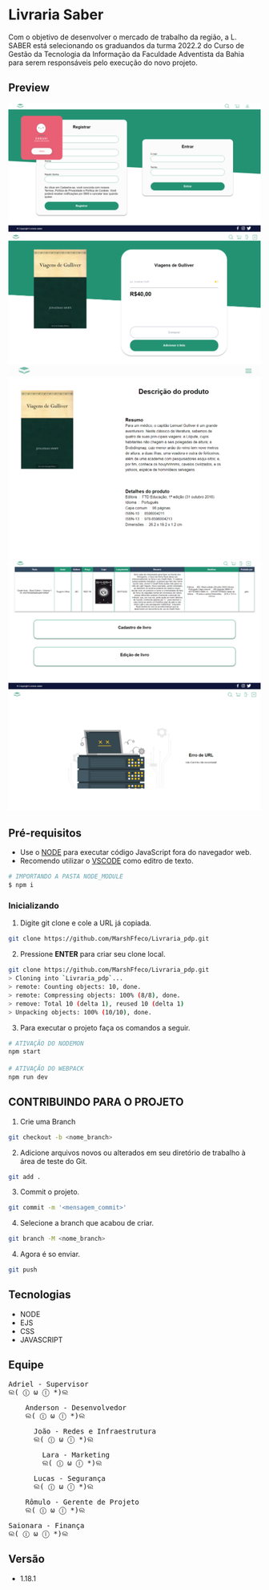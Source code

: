 # Livraria Saber

Com o objetivo de desenvolver o mercado de trabalho da região, a L. SABER está selecionando os graduandos da turma 2022.2 do Curso de Gestão da Tecnologia da Informação da Faculdade Adventista da Bahia para serem responsáveis pelo execução do novo projeto.


## Preview

![alt text](./gitImages/3_tela.png)
![alt text](./gitImages/2_tela.png)
![alt text](./gitImages/2.5_tela.png)
![alt text](./gitImages/1_tela.png)
![alt text](./gitImages/erro_tela.png)


## Pré-requisitos

- Use o [NODE](https://nodejs.org/en/download/) para executar código JavaScript fora do navegador web.  
- Recomendo utilizar o [VSCODE](https://code.visualstudio.com) como editro de texto.

```bash
# IMPORTANDO A PASTA NODE_MODULE
$ npm i
```

### Inicializando

1. Digite git clone e cole a URL já copiada.

```bash
git clone https://github.com/MarshFfeco/Livraria_pdp.git
```

2. Pressione **ENTER** para criar seu clone local.

```bash
git clone https://github.com/MarshFfeco/Livraria_pdp.git
> Cloning into `Livraria_pdp`...
> remote: Counting objects: 10, done.
> remote: Compressing objects: 100% (8/8), done.
> remove: Total 10 (delta 1), reused 10 (delta 1)
> Unpacking objects: 100% (10/10), done.
```

3. Para executar o projeto faça os comandos a seguir.

```bash
# ATIVAÇÃO DO NODEMON
npm start

# ATIVAÇÃO DO WEBPACK
npm run dev
```

## CONTRIBUINDO PARA O PROJETO

1. Crie uma Branch

```bash
git checkout -b <nome_branch>
```

2. Adicione arquivos novos ou alterados em seu diretório de trabalho à área de teste do Git.

```bash
git add .
```

3. Commit o projeto.

```bash
git commit -m '<mensagem_commit>'
```

4. Selecione a branch que acabou de criar.

```bash
git branch -M <nome_branch>
```

4. Agora é so enviar.
```bash
git push 
```

## Tecnologias
- NODE
- EJS
- CSS
- JAVASCRIPT

## Equipe
<pre>
Adriel - Supervisor
ଲ( ⓛ ω ⓛ *)ଲ
</pre>
<pre>
    Anderson - Desenvolvedor
    ଲ( ⓛ ω ⓛ *)ଲ
</pre>
<pre>
      João - Redes e Infraestrutura
      ଲ( ⓛ ω ⓛ *)ଲ
</pre>
<pre>
        Lara - Marketing
        ଲ( ⓛ ω ⓛ *)ଲ
</pre>
<pre>
      Lucas - Segurança
      ଲ( ⓛ ω ⓛ *)ଲ
</pre>
<pre>
    Rômulo - Gerente de Projeto
    ଲ( ⓛ ω ⓛ *)ଲ
</pre>
<pre>
Saionara - Finança
ଲ( ⓛ ω ⓛ *)ଲ
</pre>

## Versão
- 1.18.1

